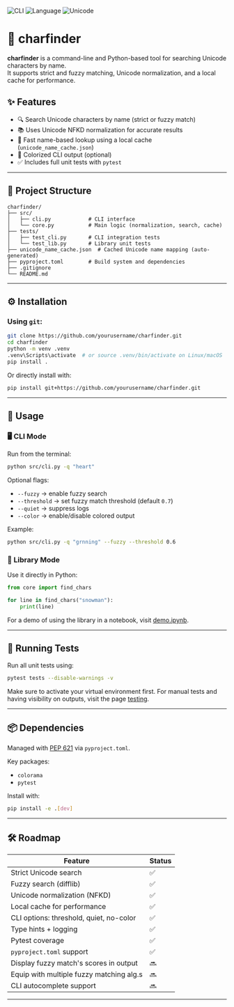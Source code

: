 ![CLI](https://img.shields.io/badge/CLI-Terminal%20Tool-blue)
![Language](https://img.shields.io/badge/Language-Python%203.10+-yellow)
![Unicode](https://img.shields.io/badge/Unicode-NFKD%20Search-green)

# 🔎 charfinder

**charfinder** is a command-line and Python-based tool for searching Unicode characters by name.  
It supports strict and fuzzy matching, Unicode normalization, and a local cache for performance.

## ✨ Features

- 🔍 Search Unicode characters by name (strict or fuzzy match)
- 📚 Uses Unicode NFKD normalization for accurate results
- 🚀 Fast name-based lookup using a local cache (`unicode_name_cache.json`)
- 🌈 Colorized CLI output (optional)
- ✅ Includes full unit tests with `pytest`

---

## 📂 Project Structure

```
charfinder/
├── src/
│   ├── cli.py            # CLI interface
│   └── core.py           # Main logic (normalization, search, cache)
├── tests/
│   ├── test_cli.py       # CLI integration tests
│   └── test_lib.py       # Library unit tests
├── unicode_name_cache.json  # Cached Unicode name mapping (auto-generated)
├── pyproject.toml        # Build system and dependencies
├── .gitignore
└── README.md
```

---

## ⚙️ Installation

### Using `git`:

```bash
git clone https://github.com/yourusername/charfinder.git
cd charfinder
python -m venv .venv
.venv\Scripts\activate  # or source .venv/bin/activate on Linux/macOS
pip install .
```

Or directly install with:

```bash
pip install git+https://github.com/yourusername/charfinder.git
```

---

## 🚀 Usage

### 🖥 CLI Mode

Run from the terminal:

```bash
python src/cli.py -q "heart"
```

Optional flags:

- `--fuzzy` → enable fuzzy search
- `--threshold` → set fuzzy match threshold (default `0.7`)
- `--quiet` → suppress logs
- `--color` → enable/disable colored output

Example:

```bash
python src/cli.py -q "grnning" --fuzzy --threshold 0.6
```

### 🐍 Library Mode

Use it directly in Python:

```python
from core import find_chars

for line in find_chars("snowman"):
    print(line)
```
For a demo of using the library in a notebook, visit [demo.ipynb](docs/testing/demo.ipynb).

---

## 🧪 Running Tests

Run all unit tests using:

```bash
pytest tests --disable-warnings -v
```

Make sure to activate your virtual environment first.
For manual tests and having visibility on outputs, visit the page [testing](docs/testing/README.md).

---

## 📦 Dependencies

Managed with [PEP 621](https://peps.python.org/pep-0621/) via `pyproject.toml`.

Key packages:

- `colorama`
- `pytest`

Install with:

```bash
pip install -e .[dev]
```

---

## 🛠 Roadmap

| Feature                                       | Status |
|-----------------------------------------------|--------|
| Strict Unicode search                         | ✅     |
| Fuzzy search (difflib)                        | ✅     |
| Unicode normalization (NFKD)                  | ✅     |
| Local cache for performance                   | ✅     |
| CLI options: threshold, quiet, no-color       | ✅     |
| Type hints + logging                          | ✅     |
| Pytest coverage                               | ✅     |
| `pyproject.toml` support                      | ✅     |
| Display fuzzy match's scores in output        | 🔜     |
| Equip with multiple fuzzy matching alg.s      | 🔜     |
| CLI autocomplete support                      | 🔜     |

---
